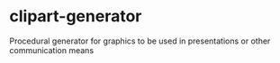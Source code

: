 # clipart-generator
Procedural generator for graphics to be used in presentations or other communication means

